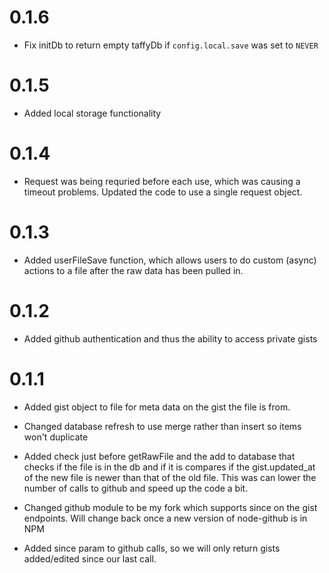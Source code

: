 # 0.1.6

*   Fix initDb to return empty taffyDb if `config.local.save` was set to `NEVER`

# 0.1.5

*   Added local storage functionality

# 0.1.4

*   Request was being requried before each use, which was causing a timeout
    problems. Updated the code to use a single request object.

# 0.1.3

*   Added userFileSave function, which allows users to do custom (async) actions
    to a file after the raw data has been pulled in.

# 0.1.2

*   Added github authentication and thus the ability to access private gists

# 0.1.1

*   Added gist object to file for meta data on the gist the file is from.

*   Changed database refresh to use merge rather than insert so items won't
    duplicate

*   Added check just before getRawFile and the add to database that checks if
    the file is in the db and if it is compares if the gist.updated_at of the
    new file is newer than that of the old file. This was can lower the number
    of calls to github and speed up the code a bit.

*   Changed github module to be my fork which supports since on the gist
    endpoints. Will change back once a new version of node-github is in NPM

*   Added since param to github calls, so we will only return gists added/edited
    since our last call.
